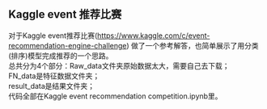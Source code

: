 ## Kaggle event 推荐比赛
对于Kaggle event推荐比赛(https://www.kaggle.com/c/event-recommendation-engine-challenge)
做了一个参考解答，也简单展示了用分类(排序)模型完成推荐的一个思路。<br>
总共分为4个部分：Raw_data文件夹原始数据太大，需要自己去下载；<br/>
FN_data是特征数据文件夹；<br/>
result_data是结果文件夹；<br/>
代码全部在Kaggle event recommendation competition.ipynb里。<br/>
